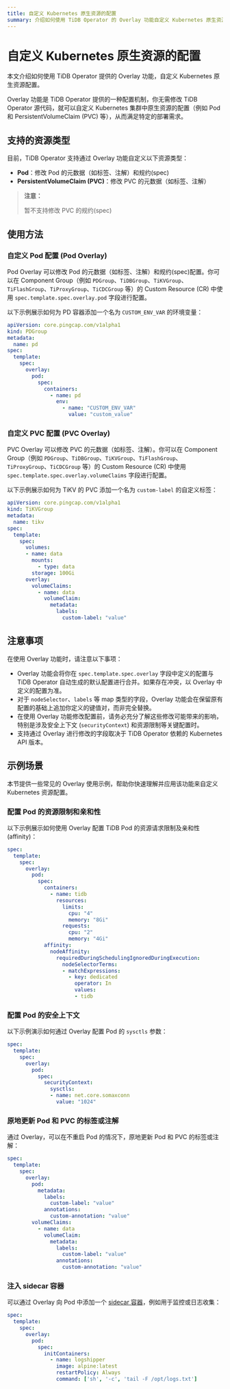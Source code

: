 ```yaml
---
title: 自定义 Kubernetes 原生资源的配置
summary: 介绍如何使用 TiDB Operator 的 Overlay 功能自定义 Kubernetes 原生资源的配置，例如调整 Pod、PersistentVolumeClaim 等资源，以满足不同的部署需求。
---
```


# 自定义 Kubernetes 原生资源的配置

本文介绍如何使用 TiDB Operator 提供的 Overlay 功能，自定义 Kubernetes 原生资源配置。

Overlay 功能是 TiDB Operator 提供的一种配置机制，你无需修改 TiDB Operator 源代码，就可以自定义 Kubernetes 集群中原生资源的配置（例如 Pod 和 PersistentVolumeClaim (PVC) 等），从而满足特定的部署需求。

## 支持的资源类型

目前，TiDB Operator 支持通过 Overlay 功能自定义以下资源类型：

- **Pod**：修改 Pod 的元数据（如标签、注解）和规约(spec)
- **PersistentVolumeClaim (PVC)**：修改 PVC 的元数据（如标签、注解）

> **注意：**
>
> 暂不支持修改 PVC 的规约(spec)

## 使用方法

### 自定义 Pod 配置 (Pod Overlay)

Pod Overlay 可以修改 Pod 的元数据（如标签、注解）和规约(spec)配置。你可以在 Component Group（例如 `PDGroup`、`TiDBGroup`、`TiKVGroup`、`TiFlashGroup`、`TiProxyGroup`、`TiCDCGroup` 等）的 Custom Resource (CR) 中使用 `spec.template.spec.overlay.pod` 字段进行配置。

以下示例展示如何为 PD 容器添加一个名为 `CUSTOM_ENV_VAR` 的环境变量：

```yaml
apiVersion: core.pingcap.com/v1alpha1
kind: PDGroup
metadata:
  name: pd
spec:
  template:
    spec:
      overlay:
        pod:
          spec:
            containers:
              - name: pd
                env:
                  - name: "CUSTOM_ENV_VAR"
                    value: "custom_value"
```

### 自定义 PVC 配置 (PVC Overlay)

PVC Overlay 可以修改 PVC 的元数据（如标签、注解）。你可以在 Component Group（例如 `PDGroup`、`TiDBGroup`、`TiKVGroup`、`TiFlashGroup`、`TiProxyGroup`、`TiCDCGroup` 等）的 Custom Resource (CR) 中使用 `spec.template.spec.overlay.volumeClaims` 字段进行配置。

以下示例展示如何为 TiKV 的 PVC 添加一个名为 `custom-label` 的自定义标签：

```yaml
apiVersion: core.pingcap.com/v1alpha1
kind: TiKVGroup
metadata:
  name: tikv
spec:
  template:
    spec:
      volumes:
      - name: data
        mounts:
          - type: data
        storage: 100Gi
      overlay:
        volumeClaims:
          - name: data
            volumeClaim:
              metadata:
                labels:
                  custom-label: "value"
```

## 注意事项

在使用 Overlay 功能时，请注意以下事项：

- Overlay 功能会将你在 `spec.template.spec.overlay` 字段中定义的配置与 TiDB Operator 自动生成的默认配置进行合并。如果存在冲突，以 Overlay 中定义的配置为准。
- 对于 `nodeSelector`、`labels` 等 map 类型的字段，Overlay 功能会在保留原有配置的基础上追加你定义的键值对，而非完全替换。
- 在使用 Overlay 功能修改配置前，请务必充分了解这些修改可能带来的影响，特别是涉及安全上下文 (`securityContext`) 和资源限制等关键配置时。
- 支持通过 Overlay 进行修改的字段取决于 TiDB Operator 依赖的 Kubernetes API 版本。

## 示例场景

本节提供一些常见的 Overlay 使用示例，帮助你快速理解并应用该功能来自定义 Kubernetes 资源配置。

### 配置 Pod 的资源限制和亲和性

以下示例展示如何使用 Overlay 配置 TiDB Pod 的资源请求限制及亲和性 (affinity)：

```yaml
spec:
  template:
    spec:
      overlay:
        pod:
          spec:
            containers:
              - name: tidb
                resources:
                  limits:
                    cpu: "4"
                    memory: "8Gi"
                  requests:
                    cpu: "2"
                    memory: "4Gi"
            affinity:
              nodeAffinity:
                requiredDuringSchedulingIgnoredDuringExecution:
                  nodeSelectorTerms:
                  - matchExpressions:
                    - key: dedicated
                      operator: In
                      values:
                      - tidb
```

### 配置 Pod 的安全上下文

以下示例演示如何通过 Overlay 配置 Pod 的 `sysctls` 参数：

```yaml
spec:
  template:
    spec:
      overlay:
        pod:
          spec:
            securityContext:
              sysctls:
              - name: net.core.somaxconn
                value: "1024"
```

### 原地更新 Pod 和 PVC 的标签或注解

通过 Overlay，可以在不重启 Pod 的情况下，原地更新 Pod 和 PVC 的标签或注解：

```yaml
spec:
  template:
    spec:
      overlay:
        pod:
          metadata:
            labels:
              custom-label: "value"
            annotations:
              custom-annotation: "value"
        volumeClaims:
          - name: data
            volumeClaim:
              metadata:
                labels:
                  custom-label: "value"
                annotations:
                  custom-annotation: "value"
```

### 注入 sidecar 容器

可以通过 Overlay 向 Pod 中添加一个 [sidecar 容器](https://kubernetes.io/zh-cn/docs/concepts/workloads/pods/sidecar-containers/)，例如用于监控或日志收集：

```yaml
spec:
  template:
    spec:
      overlay:
        pod:
          spec:
            initContainers:
              - name: logshipper
                image: alpine:latest
                restartPolicy: Always
                command: ['sh', '-c', 'tail -F /opt/logs.txt']
```

